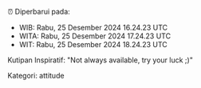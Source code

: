 ⏰ Diperbarui pada:
- WIB: Rabu, 25 Desember 2024 16.24.23 UTC
- WITA: Rabu, 25 Desember 2024 17.24.23 UTC
- WIT: Rabu, 25 Desember 2024 18.24.23 UTC

Kutipan Inspiratif:
"Not always available, try your luck ;)"


Kategori: attitude

